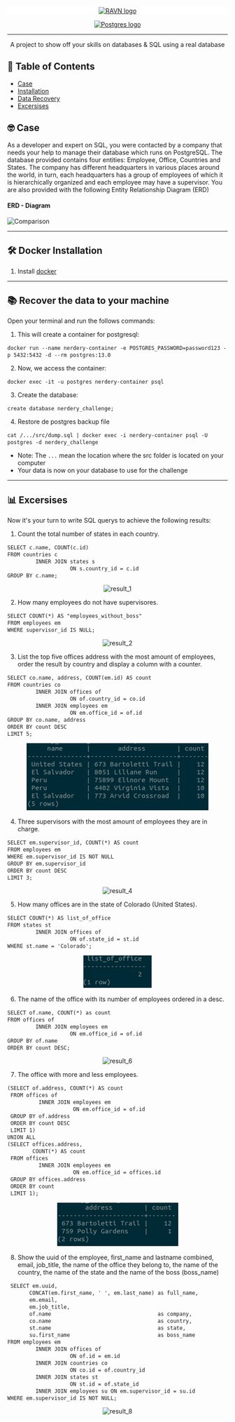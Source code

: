 <p align="center" style="background-color:white">
 <a href="https://www.ravn.co/" rel="noopener">
 <img src="https://www.ravn.co/img/logo-ravn.png" alt="RAVN logo"></a>
</p>
<p align="center">
 <a href="https://www.postgresql.org/" rel="noopener">
 <img src="https://www.postgresql.org/media/img/about/press/elephant.png" alt="Postgres logo" width="150px"></a>
</p>

---

<p align="center">A project to show off your skills on databases & SQL using a real database</p>

## 📝 Table of Contents

- [Case](#case)
- [Installation](#installation)
- [Data Recovery](#data_recovery)
- [Excersises](#excersises)

## 🤓 Case <a name = "case"></a>

As a developer and expert on SQL, you were contacted by a company that needs your help to manage their database which runs on PostgreSQL. The database provided contains four entities: Employee, Office, Countries and States. The company has different headquarters in various places around the world, in turn, each headquarters has a group of employees of which it is hierarchically organized and each employee may have a supervisor. You are also provided with the following Entity Relationship Diagram (ERD)

#### ERD - Diagram <br>

![Comparison](src/ERD.png) <br>

---

## 🛠️ Docker Installation <a name = "installation"></a>

1. Install [docker](https://docs.docker.com/engine/install/)

---

## 📚 Recover the data to your machine <a name = "data_recovery"></a>

Open your terminal and run the follows commands:

1. This will create a container for postgresql:

```
docker run --name nerdery-container -e POSTGRES_PASSWORD=password123 -p 5432:5432 -d --rm postgres:13.0
```

2. Now, we access the container:

```
docker exec -it -u postgres nerdery-container psql
```

3. Create the database:

```
create database nerdery_challenge;
```

4. Restore de postgres backup file

```
cat /.../src/dump.sql | docker exec -i nerdery-container psql -U postgres -d nerdery_challenge
```

- Note: The `...` mean the location where the src folder is located on your computer
- Your data is now on your database to use for the challenge

---

## 📊 Excersises <a name = "excersises"></a>

Now it's your turn to write SQL querys to achieve the following results:

1. Count the total number of states in each country.

```
SELECT c.name, COUNT(c.id)
FROM countries c
         INNER JOIN states s
                    ON s.country_id = c.id
GROUP BY c.name;
```

<p align="center">
 <img src="src/results/result1.png" alt="result_1"/>
</p>

2. How many employees do not have supervisores.

```
SELECT COUNT(*) AS "employees_without_boss"
FROM employees em
WHERE supervisor_id IS NULL;
```

<p align="center">
 <img src="src/results/result2.png" alt="result_2"/>
</p>

3. List the top five offices address with the most amount of employees, order the result by country and display a column with a counter.

```
SELECT co.name, address, COUNT(em.id) AS count
FROM countries co
         INNER JOIN offices of
                    ON of.country_id = co.id
         INNER JOIN employees em
                    ON em.office_id = of.id
GROUP BY co.name, address
ORDER BY count DESC
LIMIT 5;

```

<p align="center">
 <img src="src/results/result3.png" alt="result_3"/>
</p>

4. Three supervisors with the most amount of employees they are in charge.

```
SELECT em.supervisor_id, COUNT(*) AS count
FROM employees em
WHERE em.supervisor_id IS NOT NULL
GROUP BY em.supervisor_id
ORDER BY count DESC
LIMIT 3;
```

<p align="center">
 <img src="src/results/result4.png" alt="result_4"/>
</p>

5. How many offices are in the state of Colorado (United States).

```
SELECT COUNT(*) AS list_of_office
FROM states st
         INNER JOIN offices of
                    ON of.state_id = st.id
WHERE st.name = 'Colorado';
```

<p align="center">
 <img src="src/results/result5.png" alt="result_5"/>
</p>

6. The name of the office with its number of employees ordered in a desc.

```
SELECT of.name, COUNT(*) as count
FROM offices of
         INNER JOIN employees em
                    ON em.office_id = of.id
GROUP BY of.name
ORDER BY count DESC;
```

<p align="center">
 <img src="src/results/result6.png" alt="result_6"/>
</p>

7. The office with more and less employees.

```
(SELECT of.address, COUNT(*) AS count
 FROM offices of
          INNER JOIN employees em
                     ON em.office_id = of.id
 GROUP BY of.address
 ORDER BY count DESC
 LIMIT 1)
UNION ALL
(SELECT offices.address,
        COUNT(*) AS count
 FROM offices
          INNER JOIN employees em
                     ON em.office_id = offices.id
 GROUP BY offices.address
 ORDER BY count
 LIMIT 1);
```

<p align="center">
 <img src="src/results/result7.png" alt="result_7"/>
</p>

8. Show the uuid of the employee, first_name and lastname combined, email, job_title, the name of the office they belong to, the name of the country, the name of the state and the name of the boss (boss_name)

```
 SELECT em.uuid,
       CONCAT(em.first_name, ' ', em.last_name) as full_name,
       em.email,
       em.job_title,
       of.name                                  as company,
       co.name                                  as country,
       st.name                                  as state,
       su.first_name                            as boss_name
FROM employees em
         INNER JOIN offices of
                    ON of.id = em.id
         INNER JOIN countries co
                    ON co.id = of.country_id
         INNER JOIN states st
                    ON st.id = of.state_id
         INNER JOIN employees su ON em.supervisor_id = su.id
WHERE em.supervisor_id IS NOT NULL;
```

<p align="center">
 <img src="src/results/result8.png" alt="result_8"/>
</p>
